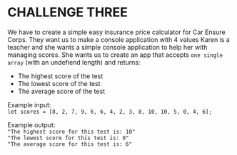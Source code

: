 # CHALLENGE THREE
We have to create a simple easy insurance price calculator for Car Ensure Corps. They want us to make a console application with 4 values 
Karen is a teacher and she wants a simple console application to help her with managing scores. She wants us to create an app that accepts `one single array` (with an undefiend length) and returns:
* The highest score of the test
* The lowest score of the test
* The average score of the test

Example input:     
`let scores = [8, 2, 7, 9, 6, 6, 4, 2, 3, 8, 10, 10, 5, 0, 4, 6];`

Example output:     
`"The highest score for this test is: 10"`      
`"The lowest score for this test is: 0"`      
`"The average score for this test is: 6"`       
